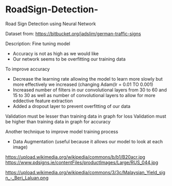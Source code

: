 # RoadSign-Detection-
Road Sign Detection using Neural Network

Dataset from: https://bitbucket.org/jadslim/german-traffic-signs

Description:
Fine tuning model

- Accuracy is not as high as we would like
- Our network seems to be overfitting our training data

To improve accuracy
- Decrease the learning rate allowing the model to learn more slowly but more effectively we increased (changing Adam(lr = 0.01 TO 0.001)
- Increased number of filters in our convolutional layers from 30 to 60 and 15 to 30 
 as well as number of convolutional layers to allow for more eddective feature extraction
- Added a dropout layer to prevent overfitting of our data 

 Validation must be lesser than training data in graph for loss
 Validation must be higher than training data in graph for accuracy

Another technique to improve model training process
- Data Augmentation (useful because it allows our model to look at each image)

https://upload.wikimedia.org/wikipedia/commons/b/b1/B20acr.jpg
https://www.pdsigns.ie/contentFiles/productImages/Large/RUS_044.jpg

https://upload.wikimedia.org/wikipedia/commons/3/3c/Malaysian_Yield_sign_-_Beri_Laluan.png
